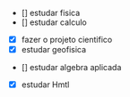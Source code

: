 - [] estudar fisica
- [] estudar calculo 
- [x] fazer o projeto cientifico
- [x] estudar geofisica
- [] estudar algebra aplicada
- [x] estudar Hmtl
